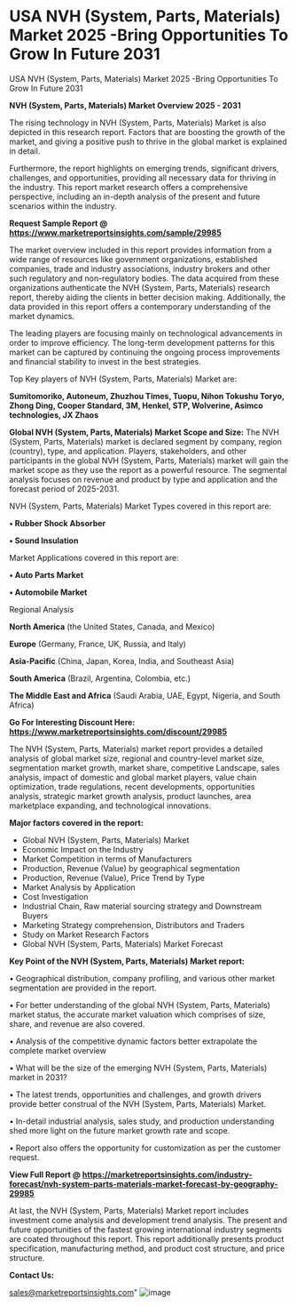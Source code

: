 # USA NVH (System, Parts, Materials) Market 2025 -Bring Opportunities To Grow In Future 2031
USA NVH (System, Parts, Materials) Market 2025 -Bring Opportunities To Grow In Future 2031

<Strong> NVH (System, Parts, Materials) Market Overview 2025 - 2031</strong>

The rising technology in NVH (System, Parts, Materials) Market is also depicted in this research report. Factors that are boosting the growth of the market, and giving a positive push to thrive in the global market is explained in detail.

Furthermore, the report highlights on emerging trends, significant drivers, challenges, and opportunities, providing all necessary data for thriving in the industry. This report market research offers a comprehensive perspective, including an in-depth analysis of the present and future scenarios within the industry.

<strong>Request Sample Report @ <a href=https://www.marketreportsinsights.com/sample/29985>https://www.marketreportsinsights.com/sample/29985</a></strong>

The market overview included in this report provides information from a wide range of resources like government organizations, established companies, trade and industry associations, industry brokers and other such regulatory and non-regulatory bodies. The data acquired from these organizations authenticate the NVH (System, Parts, Materials) research report, thereby aiding the clients in better decision making. Additionally, the data provided in this report offers a contemporary understanding of the market dynamics.

The leading players are focusing mainly on technological advancements in order to improve efficiency. The long-term development patterns for this market can be captured by continuing the ongoing process improvements and financial stability to invest in the best strategies.

Top Key players of NVH (System, Parts, Materials) Market are:

<strong>Sumitomoriko, Autoneum, Zhuzhou Times, Tuopu, Nihon Tokushu Toryo, Zhong Ding, Cooper Standard, 3M, Henkel, STP, Wolverine, Asimco technologies, JX Zhaos</strong>

<strong><b>Global NVH (System, Parts, Materials) Market Scope and Size:</b></strong>
The NVH (System, Parts, Materials) market is declared segment by company, region (country), type, and application. Players, stakeholders, and other participants in the global NVH (System, Parts, Materials) market will gain the market scope as they use the report as a powerful resource. The segmental analysis focuses on revenue and product by type and application and the forecast period of 2025-2031.

NVH (System, Parts, Materials) Market Types covered in this report are:

<strong>• Rubber Shock Absorber

• Sound Insulation</strong>

Market Applications covered in this report are:

<strong>• Auto Parts Market

• Automobile Market</strong> 

Regional Analysis

<strong>North America</strong> (the United States, Canada, and Mexico)

<strong>Europe</strong> (Germany, France, UK, Russia, and Italy)

<strong>Asia-Pacific</strong> (China, Japan, Korea, India, and Southeast Asia)

<strong>South America</strong> (Brazil, Argentina, Colombia, etc.)

<strong>The Middle East and Africa</strong> (Saudi Arabia, UAE, Egypt, Nigeria, and South Africa)

<strong>Go For Interesting Discount Here: <a href=https://www.marketreportsinsights.com/discount/29985>https://www.marketreportsinsights.com/discount/29985</a></strong>

The NVH (System, Parts, Materials) market report provides a detailed analysis of global market size, regional and country-level market size, segmentation market growth, market share, competitive Landscape, sales analysis, impact of domestic and global market players, value chain optimization, trade regulations, recent developments, opportunities analysis, strategic market growth analysis, product launches, area marketplace expanding, and technological innovations.

<strong><b>Major factors covered in the report:</b></strong>
<ul>
  <li>Global NVH (System, Parts, Materials) Market </li>
  <li>Economic Impact on the Industry</li>
  <li>Market Competition in terms of Manufacturers</li>
  <li>Production, Revenue (Value) by geographical segmentation</li>
  <li>Production, Revenue (Value), Price Trend by Type</li>
  <li>Market Analysis by Application</li>
  <li>Cost Investigation</li>
  <li>Industrial Chain, Raw material sourcing strategy and Downstream Buyers</li>
  <li>Marketing Strategy comprehension, Distributors and Traders</li>
  <li>Study on Market Research Factors</li>
  <li>Global NVH (System, Parts, Materials) Market Forecast</li>
</ul>

<strong><b>Key Point of the NVH (System, Parts, Materials) Market report:</b></strong>

• Geographical distribution, company profiling, and various other market segmentation are provided in the report.

• For better understanding of the global NVH (System, Parts, Materials) market status, the accurate market valuation which comprises of size, share, and revenue are also covered.

• Analysis of the competitive dynamic factors better extrapolate the complete market overview

• What will be the size of the emerging NVH (System, Parts, Materials) market in 2031?

• The latest trends, opportunities and challenges, and growth drivers provide better construal of the NVH (System, Parts, Materials) Market.

• In-detail industrial analysis, sales study, and production understanding shed more light on the future market growth rate and scope.

• Report also offers the opportunity for customization as per the customer request.

<strong><b>View Full Report @ <a href=https://marketreportsinsights.com/industry-forecast/nvh-system-parts-materials-market-forecast-by-geography-29985>https://marketreportsinsights.com/industry-forecast/nvh-system-parts-materials-market-forecast-by-geography-29985</a></b></strong>


At last, the NVH (System, Parts, Materials) Market report includes investment come analysis and development trend analysis. The present and future opportunities of the fastest growing international industry segments are coated throughout this report. This report additionally presents product specification, manufacturing method, and product cost structure, and price structure.

<strong>Contact Us:</strong>

sales@marketreportsinsights.com"
![image](https://github.com/user-attachments/assets/c3b99301-ac14-4272-ab60-a8578a59a1ac)
